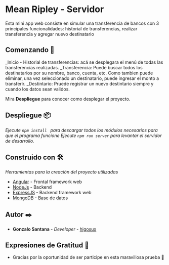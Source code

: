 # Mean Ripley - Servidor

Esta mini app web consiste en simular una transferencia de bancos con 3 principales funcionalidades: historial de transferencias, realizar transferencia y agregar nuevo destinatario

## Comenzando 🚀

_Inicio - Historial de transferencias: acá se desplegara el menú de todas las transferencias realizadas.
_Transferencia: Puede buscar todos los destinatarios por su nombre, banco, cuenta, etc. Como tambien puede eliminar, una vez seleccionado un destinatario, puede ingresar el monto a transferir.
_Destintario: Pruede registrar un nuevo destintario siempre y cuando los datos sean validos.

Mira **Despliegue** para conocer como desplegar el proyecto.

## Despliegue 📦

_Ejecute `npm install ` para descargar todos los módulos necesarios para que el programa funcione_
_Ejecute `npm run server` para levantar el servidor de desarrollo._

## Construido con 🛠️

_Herramientas para la creación del proyecto utilizadas_

* [Angular](https://angular.io/) - Frontal framework web
* [NodeJs](https://nodejs.org/es/) - Backend
* [ExpressJS](https://expressjs.com/es/) - Backend framework web
* [MongoDB](https://www.mongodb.com/cloud/atlas/) - Base de datos

## Autor ✒️

* **Gonzalo Santana** - *Developer* - [higosux](https://github.com/higosux)

## Expresiones de Gratitud 🎁

* Gracias por la oportunidad de ser participe en esta maravillosa prueba 📢
